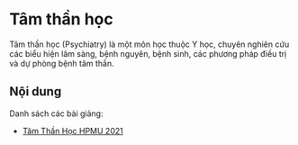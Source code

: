 # Tâm thần học

Tâm thần học (Psychiatry) là một môn học thuộc Y học, chuyên nghiên cứu các biểu hiện
lâm sàng, bệnh nguyên, bệnh sinh, các phương pháp điều trị và dự phòng bệnh tâm thần.

## Nội dung

Danh sách các bài giảng:

- [Tâm Thần Học HPMU 2021](https://youtube.com/playlist?list=PLL1t1-UomvZ9_zWZO-T9dLhe9sfNK7B49)